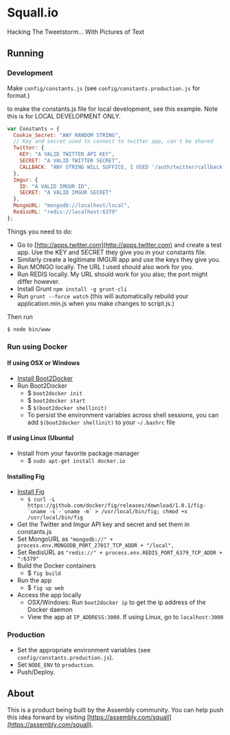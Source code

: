 Squall.io
========

Hacking The Tweetstorm... With Pictures of Text

## Running

### Development

Make `config/constants.js` (see `config/constants.production.js` for format.)

to make the constants.js file for local development, see this example.  Note this is for LOCAL DEVELOPMENT ONLY.

```js
var Constants = {
  Cookie_Secret: "ANY RANDOM STRING",
  // Key and secret used to connect to twitter app, can't be shared
  Twitter: {
    KEY: "A VALID TWITTER API KEY",
    SECRET: "A VALID TWITTER SECRET",
    CALLBACK: "ANY STRING WILL SUFFICE, I USED '/auth/twitter/callback'",
  },
  Imgur: {
    ID: "A VALID IMGUR ID",
    SECRET: "A VALID IMGUR SECRET"
  },
  MongoURL: "mongodb://localhost/local",
  RedisURL: "redis://localhost:6379"
};
```

Things you need to do:
  - Go to [http://apps.twitter.com](http://apps.twitter.com) and create a test app.  Use the KEY and SECRET they give you in your constants file.
  - Similarly create a legitimate IMGUR app and use the keys they give you.
  - Run MONGO locally.  The URL I used should also work for you.
  - Run REDIS locally.  My URL should work for you also; the port might differ however.
  - Install Grunt `npm install -g grunt-cli`
  - Run `grunt --force watch` (this will automatically rebuild your application.min.js when you make changes to script.js.)

Then run

    $ node bin/www

### Run using Docker

#### If using OSX or Windows
  - [Install Boot2Docker](http://boot2docker.io/)
  - Run Boot2Docker
    - $ `boot2docker init`
    - $ `boot2docker start`
    - $ `$(boot2docker shellinit)`
    - To persist the environment variables across shell sessions, you can add `$(boot2docker shellinit)` to your `~/.bashrc` file

#### If using Linux (Ubuntu)
  - Install from your favorite package manager
    - $ `sudo apt-get install docker.io`

#### Installing Fig
  - [Install Fig](http://www.fig.sh/install.html)
    - ``$ curl -L https://github.com/docker/fig/releases/download/1.0.1/fig-`uname -s`-`uname -m` > /usr/local/bin/fig; chmod +x /usr/local/bin/fig``
  - Get the Twitter and Imgur API key and secret and set them in constants.js
  - Set MongoURL as `"mongodb://" + process.env.MONGODB_PORT_27017_TCP_ADDR + "/local",`
  - Set RedisURL as `"redis://" + process.env.REDIS_PORT_6379_TCP_ADDR + ":6379"`
  - Build the Docker containers
    - $ `fig build`
  - Run the app
    - $ `fig up web`
  - Access the app locally
    - OSX/Windows: Run `boot2docker ip` to get the ip address of the Docker daemon
    - View the app at `IP_ADDRESS:3000`. If using Linux, go to `localhost:3000`


### Production

- Set the appropriate environment variables (see `config/constants.production.js`).
- Set `NODE_ENV` to `production`.
- Push/Deploy.

## About

This is a product being built by the Assembly community. You can help push this idea forward by visiting [https://assembly.com/squall](https://assembly.com/squall).
